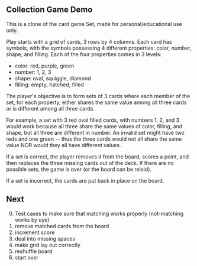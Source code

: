 Collection Game Demo
--------------------

This is a clone of the card game Set, made for personal/educational use only.

Play starts with a grid of cards, 3 rows by 4 columns.  Each card has symbols, with the symbols possessing 4 different properties: color, number, shape, and filling.  Each of the four properties comes in 3 levels:

 * color: red, purple, green
 * number: 1, 2, 3
 * shape: oval, squiggle, diamond
 * filling: empty, hatched, filled

The player's objective is to form sets of 3 cards where each member of the set, for each property, either shares the same value among all three cards or is different among all three cards.

For example, a set with 3 red oval filled cards, with numbers 1, 2, and 3 would work because all three share the same values of color, filling, and shape, but all three are different in number.  An invalid set might have two reds and one green -- thus the three cards would not all share the same value NOR would they all have different values.

If a set is correct, the player removes it from the board, scores a point, and then replaces the three missing cards out of the deck.  If there are no possible sets, the game is over (or the board can be relaid).

If a set is incorrect, the cards are put back in place on the board.

Next
----

0. Test cases to make sure that matching works properly (not-matching works by eye)
1. remove matched cards from the board
2. increment score
3. deal into missing spaces
4. make grid lay out correctly
5. reshuffle board
6. start over

